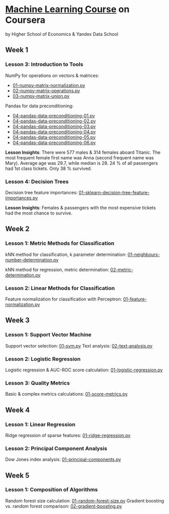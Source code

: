 # [Machine Learning Course](https://www.coursera.org/learn/vvedenie-mashinnoe-obuchenie/home/welcome) on Coursera
by Higher School of Economics & Yandex Data School

## Week 1

### Lesson 3: Introduction to Tools

NumPy for operations on vectors & matrices:
- [01-numpy-matrix-normalization.py](week1/lesson3/01-numpy-matrix-normalization.py)
- [02-numpy-matrix-operations.py](week1/lesson3/02-numpy-matrix-operations.py)
- [03-numpy-matrix-union.py](week1/lesson3/03-numpy-matrix-union.py)

Pandas for data preconditioning:
- [04-pandas-data-preconditioning-01.py](week1/lesson3/04-pandas-data-preconditioning-01.py)
- [04-pandas-data-preconditioning-02.py](week1/lesson3/04-pandas-data-preconditioning-02.py)
- [04-pandas-data-preconditioning-03.py](week1/lesson3/04-pandas-data-preconditioning-03.py)
- [04-pandas-data-preconditioning-04.py](week1/lesson3/04-pandas-data-preconditioning-04.py)
- [04-pandas-data-preconditioning-05.py](week1/lesson3/04-pandas-data-preconditioning-05.py)
- [04-pandas-data-preconditioning-06.py](week1/lesson3/04-pandas-data-preconditioning-06.py)

**Lesson Insights**: There were 577 males & 314 females aboard Titanic. The most frequent female first name was Anna (second frequent name was Mary). Average age was 29.7, while median is 28. 24 % of all passengers had 1st class tickets. Only 38 % survived.

### Lesson 4: Decision Trees

Decision tree feature importances: [01-sklearn-decision-tree-feature-importances.py](week1/lesson4/01-sklearn-decision-tree-feature-importances.py)

**Lesson Insights**: Females & passengers with the most expensive tickets had the most chance to survive.

## Week 2

### Lesson 1: Metric Methods for Classification

kNN method for classification, k parameter determination: [01-neighbours-number-determination.py](week2/lesson1/01-neighbours-number-determination.py)

kNN method for regression, metric determination: [02-metric-determination.py](week2/lesson1/02-metric-determination.py)

### Lesson 2: Linear Methods for Classification

Feature normalization for classification with Perceptron: [01-feature-normalization.py](week2/lesson2/01-feature-normalization.py)

## Week 3

### Lesson 1: Support Vector Machine

Support vector selection: [01-svm.py](week3/lesson1/01-svm.py)
Text analysis: [02-text-analysis.py](week3/lesson1/02-text-analysis.py)

### Lesson 2: Logistic Regression

Logistic regression & AUC-ROC score calculation: [01-logistic-regression.py](week3/lesson2/01-logistic-regression.py)

### Lesson 3: Quality Metrics

Basic & complex metrics calculations: [01-score-metrics.py](week3/lesson3/01-score-metrics.py)

## Week 4

### Lesson 1: Linear Regression

Ridge regression of sparse features: [01-ridge-regression.py](week4/lesson1/01-ridge-regression.py)

### Lesson 2: Principal Component Analysis

Dow Jones index analysis: [01-principal-components.py](week4/lesson2/01-principal-components.py)

## Week 5

### Lesson 1: Composition of Algorithms

Random forest size calculation: [01-random-forest-size.py](week5/lesson1/01-random-forest-size.py)
Gradient boosting vs. random forest comparison: [02-gradient-boosting.py](week5/lesson1/02-gradient-boosting.py)